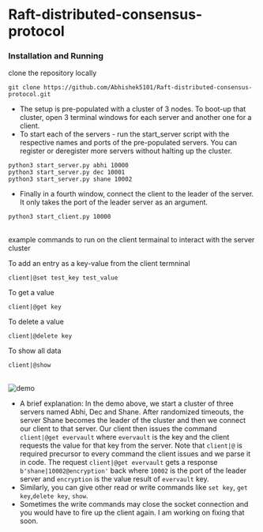 # Raft-distributed-consensus-protocol

### Installation and Running

clone the repository locally 

```git clone https://github.com/Abhishek5101/Raft-distributed-consensus-protocol.git```

- The setup is pre-populated with a cluster of 3 nodes. To boot-up that cluster, open 3 terminal windows for each server and another one for a client. 
 - To start each of the servers - run the start_server script with the respective names and ports of the pre-populated servers. You can register or deregister more servers 
without halting up the cluster.

```
python3 start_server.py abhi 10000
python3 start_server.py dec 10001
python3 start_server.py shane 10002
```

 - Finally in a fourth window, connect the client to the leader of the server. It only takes the port of the
leader server as an argument.

```
python3 start_client.py 10000
```
\
example commands to run on the client termainal to interact with the server cluster

To add an entry as a key-value from the client termninal

`client|@set test_key test_value`

To get a value

`client|@get key`

To delete a value

`client|@delete key`

To show all data

`client|@show`

\
![demo](assets/raft_3_nodes_demo.gif)

- A brief explanation:
In the demo above, we start a cluster of three servers named Abhi, Dec and Shane. After randomized timeouts, the server Shane becomes the leader of the cluster and then we connect our client to that server. Our client then issues the command `client|@get evervault` where `evervault` is the key and the client requests the value for that key from the server. Note that `client|@` is required precursor to every command the client issues and we parse it in code. The request `client|@get evervault` gets a response `b'shane|10002@encryption'` back where `10002` is the port of the leader server and `encryption` is the value result of `evervault` key.
- Similarly, you can give other read or write commands like `set key`, `get key`,`delete key`, `show`. 
- Sometimes the write commands may close the socket connection and you would have to fire up the client again. I am working on fixing that soon.  
